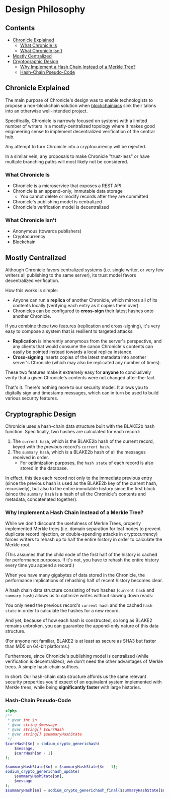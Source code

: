 # Design Philosophy

## Contents

* [Chronicle Explained](#chronicle-explained)
  * [What Chronicle Is](#what-chronicle-is)
  * [What Chronicle Isn't](#what-chronicle-isnt)
* [Mostly Centralized](#mostly-centralized)
* [Cryptographic Design](#cryptographic-design)
  * [Why Implement a Hash Chain Instead of a Merkle Tree?](#why-implement-a-hash-chain-instead-of-a-merkle-tree)
  * [Hash-Chain Pseudo-Code](#hash-chain-pseudo-code)

## Chronicle Explained

The main purpose of Chronicle's design was to enable technologists
to propose a non-blockchain solution when [blockchainiacs](https://tonyarcieri.com/on-the-dangers-of-a-blockchain-monoculture)
sink their talons into an otherwise well-intended project.

Specifically, Chronicle is narrowly focused on systems with a limited
number of writers in a mostly-centralized topology where it makes
good engineering sense to implement decentralized verification of
the central hub.

Any attempt to turn Chronicle into a cryptocurrency will be rejected.

In a similar vein, any proposals to make Chronicle "trust-less" or have
multiple branching paths will most likely not be considered.

### What Chronicle Is

* Chronicle is a microservice that exposes a REST API
* Chronicle is an append-only, immutable data storage
  * You cannot delete or modify records after they are committed
* Chronicle's publishing model is centralized
* Chronicle's verification model is decentralized

### What Chronicle Isn't

* Anonymous (towards publishers)
* Cryptocurrency
* Blockchain

## Mostly Centralized

Although Chronicle favors centralized systems (i.e. single writer, or
very few writers all publishing to the same server), its trust model
favors decentralized verification.

How this works is simple:

* Anyone can run a **replica** of another Chronicle, which mirrors all
  of its contents locally (verifying each entry as it copies them over).
* Chronicles can be configured to **cross-sign** their latest hashes
  onto another Chronicle.

If you combine these two features (replication and cross-signing), it's
very easy to compose a system that is resilient to targeted attacks:

* **Replication** is inherently anonymous from the server's perspective,
  and any clients that would consume the canon Chronicle's contents can
  easily be pointed instead towards a local replica instance.
* **Cross-signing** inserts copies of the latest metadata into another
  server's Chronicle (which may also be replicated any number of times).

These two features make it extremely easy for **anyone** to conclusively
verify that a given Chronicle's contents were not changed after-the-fact.

That's it. There's nothing more to our security model. It allows you to
digitally sign and timestamp messages, which can in turn be used to build
various security features.

## Cryptographic Design

Chronicle uses a hash-chain data structure built with the BLAKE2b hash
function. Specifically, two hashes are calculated for each record:

1. The `current hash`, which is the BLAKE2b hash of the current record,
   keyed with the *previous* record's `current hash`.
2. The `summary hash`, which is a BLAKE2b hash of all the messages
   received in order. 
   * For optimization purposes, the `hash state` of each record is also
     stored in the database.

In effect, this ties each record not only to the immediate previous entry
(since the previous hash is used as the BLAKE2b key of the current hash,
recursively), but also to the entire immutable history since the first
block (since the `summary hash` is a hash of all the Chronicle's contents
and metadata, concatenated together).

### Why Implement a Hash Chain Instead of a Merkle Tree?

While we don't discount the usefulness of Merkle Trees, properly implemented
Merkle trees (i.e. domain separation for leaf nodes to prevent duplicate
record injection, or double-spending attacks in cryptocurrency) forces writers
to rehash up to half the entire history in order to calculate the Merkle root.

(This assumes that the child node of the first half of the history is cached
for performance purposes. If it's not, you have to rehash the entire history
every time you append a record.)

When you have many gigabytes of data stored in the Chronicle, the performance
implications of rehashing half of recent history becomes clear.

A hash chain data structure consisting of two hashes (`current hash` and 
`summary hash`) allows us to optimize writes without slowing down reads:
 
You only need the previous record's `current hash` and the cached
`hash state` in order to calculate the hashes for a new record.

And yet, because of how each hash is constructed, so long as BLAKE2 remains
unbroken, you can guarantee the append-only nature of this data structure. 

(For anyone not familiar, BLAKE2 is at least as secure as SHA3 but faster
than MD5 on 64-bit platforms.)

Furthermore, since Chronicle's publishing model is centralized (while
verification is decentralized), we don't need the other advantages of
Merkle trees. A simple hash-chain suffices.

In short: Our hash-chain data structure affords us the same relevant
security properties you'd expect of an equivalent system implemented
with Merkle trees, while being **significantly faster** with large
histories.

### Hash-Chain Pseudo-Code

```php
<?php
/**
 * @var int $n
 * @var string $message
 * @var string[] $currHash
 * @var string[] $summaryHashState 
 */
$currHash[$n] = sodium_crypto_generichash(
    $message,
    $currHash[$n - 1]
);

$summaryHashState[$n] = $summaryHashState[$n - 1];
sodium_crypto_generichash_update(
    $summaryHashState[$n],
    $message
);
$summaryHash[$n] = sodium_crypto_generichash_final($summaryHashState[$n]);
``` 
